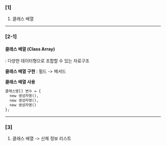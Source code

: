 ### [1]
  1. 클래스 배열


---
### [2-1]
#### 클래스 배열 (Class Array)
  : 다양한 데이터형으로 조합할 수 있는 자료구조

**클래스 배열 구현** : 필드 -> 메서드

**클래스 배열 사용**
~~~md
클래스명[] 변수 = {
  new 생성자명(),
  new 생성자명(),
  new 생성자명()
};
~~~


---
### [3]
  1. 클래스 배열 -> 신체 정보 리스트